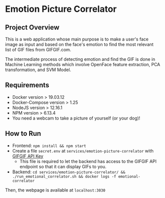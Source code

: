 # Emotion Picture Correlator

## Project Overview

This is a web application whose main purpose is to make a user's face image as input and based on the face's emotion to find the most relevant list of GIF files from GIFGIF.com.

The intermediate process of detecting emotion and find the GIF is done in Machine Learning methods which involve OpenFace feature extraction, PCA transformation, and SVM Model.

## Requirements

- Docker version > 19.03.12
- Docker-Compose version > 1.25
- NodeJS version > 12.16.1
- NPM version > 6.13.4
- You need a webcam to take a picture of yourself (or your dog)!

## How to Run

- Frontend: `npm install && npm start`
- Create a file `secret.env` at `services/emotion-picture-correlator` with [GIFGIF API Key](https://developers.giphy.com/docs/api/endpoint#search)
  - This file is required to let the backend has access to the GIFGIF API endpoint so that it can display GIFs to you.
- Backend: `cd services/emotion-picture-correlator/ && ./run_emotional_correlator.sh && docker logs -f emotional-correlator`

Then, the webpage is available at `localhost:3030`
